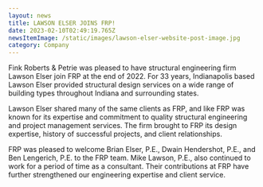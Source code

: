 ```yaml
---
layout: news
title: LAWSON ELSER JOINS FRP!
date: 2023-02-10T02:49:19.765Z
newsItemImage: /static/images/lawson-elser-website-post-image.jpg
category: Company
---
```

Fink Roberts & Petrie was pleased to have structural engineering firm Lawson Elser join FRP at the end of 2022.  For 33 years, Indianapolis based Lawson Elser provided structural design services on a wide range of building types throughout Indiana and surrounding states.

Lawson Elser shared many of the same clients as FRP, and like FRP was known for its expertise and commitment to quality structural engineering and project management services. The firm brought to FRP its design expertise, history of successful projects, and client relationships.

FRP was pleased to welcome Brian Elser, P.E., Dwain Hendershot, P.E., and Ben Lengerich, P.E. to the FRP team. Mike Lawson, P.E., also continued to work for a period of time as a consultant. Their contributions at FRP have further strengthened our engineering expertise and client service.
